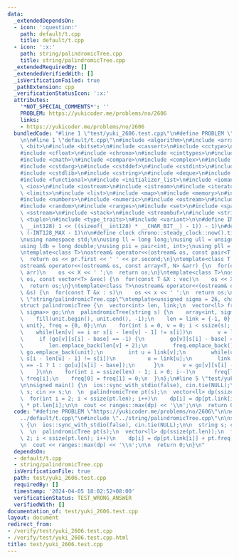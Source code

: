```yaml
---
data:
  _extendedDependsOn:
  - icon: ':question:'
    path: default/t.cpp
    title: default/t.cpp
  - icon: ':x:'
    path: string/palindromicTree.cpp
    title: string/palindromicTree.cpp
  _extendedRequiredBy: []
  _extendedVerifiedWith: []
  _isVerificationFailed: true
  _pathExtension: cpp
  _verificationStatusIcon: ':x:'
  attributes:
    '*NOT_SPECIAL_COMMENTS*': ''
    PROBLEM: https://yukicoder.me/problems/no/2606
    links:
    - https://yukicoder.me/problems/no/2606
  bundledCode: "#line 1 \"test/yuki_2606.test.cpp\"\n#define PROBLEM \"https://yukicoder.me/problems/no/2606\"\
    \n\n#line 1 \"default/t.cpp\"\n#include <algorithm>\n#include <array>\n#include\
    \ <bit>\n#include <bitset>\n#include <cassert>\n#include <cctype>\n#include <cfenv>\n\
    #include <cfloat>\n#include <chrono>\n#include <cinttypes>\n#include <climits>\n\
    #include <cmath>\n#include <compare>\n#include <complex>\n#include <concepts>\n\
    #include <cstdarg>\n#include <cstddef>\n#include <cstdint>\n#include <cstdio>\n\
    #include <cstdlib>\n#include <cstring>\n#include <deque>\n#include <fstream>\n\
    #include <functional>\n#include <initializer_list>\n#include <iomanip>\n#include\
    \ <ios>\n#include <iostream>\n#include <istream>\n#include <iterator>\n#include\
    \ <limits>\n#include <list>\n#include <map>\n#include <memory>\n#include <new>\n\
    #include <numbers>\n#include <numeric>\n#include <ostream>\n#include <queue>\n\
    #include <random>\n#include <ranges>\n#include <set>\n#include <span>\n#include\
    \ <sstream>\n#include <stack>\n#include <streambuf>\n#include <string>\n#include\
    \ <tuple>\n#include <type_traits>\n#include <variant>\n\n#define INT128_MAX (__int128)(((unsigned\
    \ __int128) 1 << ((sizeof(__int128) * __CHAR_BIT__) - 1)) - 1)\n#define INT128_MIN\
    \ (-INT128_MAX - 1)\n\n#define clock chrono::steady_clock::now().time_since_epoch().count()\n\
    \nusing namespace std;\n\nusing ll = long long;\nusing ull = unsigned long long;\n\
    using ldb = long double;\nusing pii = pair<int, int>;\nusing pll = pair<ll, ll>;\n\
    \ntemplate<class T>\nostream& operator<<(ostream& os, const pair<T, T> pr) {\n\
    \  return os << pr.first << ' ' << pr.second;\n}\ntemplate<class T, size_t N>\n\
    ostream& operator<<(ostream& os, const array<T, N> &arr) {\n  for(const T &X :\
    \ arr)\n    os << X << ' ';\n  return os;\n}\ntemplate<class T>\nostream& operator<<(ostream&\
    \ os, const vector<T> &vec) {\n  for(const T &X : vec)\n    os << X << ' ';\n\
    \  return os;\n}\ntemplate<class T>\nostream& operator<<(ostream& os, const set<T>\
    \ &s) {\n  for(const T &x : s)\n    os << x << ' ';\n  return os;\n}\n#line 1\
    \ \"string/palindromicTree.cpp\"\ntemplate<unsigned sigma = 26, char base = 'a'>\n\
    struct palindromicTree {\n  vector<int> len, link;\n  vector<ll> freq;\n  vector<array<int,\
    \ sigma>> go;\n\n  palindromicTree(string s) {\n    array<int, sigma> unit;\n\
    \    fill(unit.begin(), unit.end(), -1);\n    len = link = {-1, 0}, go = {unit,\
    \ unit}, freq = {0, 0};\n\n    for(int i = 0, v = 0; i < ssize(s); i++) {\n  \
    \    while(len[v] == i or s[i - len[v] - 1] != s[i])\n        v = link[v];\n \
    \     if (go[v][s[i] - base] == -1) {\n        go[v][s[i] - base] = ssize(len);\n\
    \        len.emplace_back(len[v] + 2);\n        freq.emplace_back();\n       \
    \ go.emplace_back(unit);\n        int u = link[v];\n        while(u != -1 and\
    \ s[i - len[u] - 1] != s[i])\n          u = link[u];\n        link.emplace_back(u\
    \ == -1 ? 1 : go[u][s[i] - base]);\n      }\n      v = go[v][s[i] - base], freq[v]++;\n\
    \    }\n\n    for(int i = ssize(len) - 1; i > 0; i--)\n      freq[link[i]] +=\
    \ freq[i];\n    freq[0] = freq[1] = 0;\n  }\n};\n#line 5 \"test/yuki_2606.test.cpp\"\
    \n\nsigned main() {\n  ios::sync_with_stdio(false), cin.tie(NULL);\n\n  string\
    \ s; cin >> s;\n  \n  palindromicTree pt(s);\n  vector<ll> dp(ssize(pt.len));\n\
    \  for(int i = 2; i < ssize(pt.len); i++)\n    dp[i] = dp[pt.link[i]] + pt.freq[i]\
    \ * pt.len[i];\n\n  cout << ranges::max(dp) << '\\n';\n\n  return 0;\n}\n"
  code: "#define PROBLEM \"https://yukicoder.me/problems/no/2606\"\n\n#include \"\
    ../default/t.cpp\"\n#include \"../string/palindromicTree.cpp\"\n\nsigned main()\
    \ {\n  ios::sync_with_stdio(false), cin.tie(NULL);\n\n  string s; cin >> s;\n\
    \  \n  palindromicTree pt(s);\n  vector<ll> dp(ssize(pt.len));\n  for(int i =\
    \ 2; i < ssize(pt.len); i++)\n    dp[i] = dp[pt.link[i]] + pt.freq[i] * pt.len[i];\n\
    \n  cout << ranges::max(dp) << '\\n';\n\n  return 0;\n}\n"
  dependsOn:
  - default/t.cpp
  - string/palindromicTree.cpp
  isVerificationFile: true
  path: test/yuki_2606.test.cpp
  requiredBy: []
  timestamp: '2024-04-05 18:02:52+08:00'
  verificationStatus: TEST_WRONG_ANSWER
  verifiedWith: []
documentation_of: test/yuki_2606.test.cpp
layout: document
redirect_from:
- /verify/test/yuki_2606.test.cpp
- /verify/test/yuki_2606.test.cpp.html
title: test/yuki_2606.test.cpp
---
```

